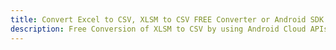 ---title: Convert Excel to CSV, XLSM to CSV FREE Converter or Android SDKdescription: Free Conversion of XLSM to CSV by using Android Cloud APIs & SDKs. Also Create, Edit & Render Microsoft Excel, CSV and SpreadsheetML worksheets or spreadsheet in the Cloud.---